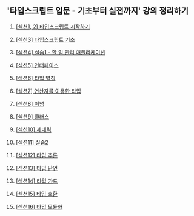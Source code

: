 ## '타입스크립트 입문 - 기초부터 실전까지' 강의 정리하기

1. [[섹션1, 2] 타입스크립트 시작하기](https://github.com/learn-typescript-study/ts-study-mn/blob/master/markdown/1.md)

2. [[섹션3] 타입스크립트 기초](https://github.com/learn-typescript-study/ts-study-mn/blob/master/markdown/2.md)

3. [[섹션4] 실습1 - 할 일 관리 애플리케이션](https://github.com/learn-typescript-study/ts-study-mn/blob/master/quiz/1_todo/src/index.ts)

4. [[섹션5] 인터페이스](https://github.com/learn-typescript-study/ts-study-mn/blob/master/markdown/4.md#1-%EC%9D%B8%ED%84%B0%ED%8E%98%EC%9D%B4%EC%8A%A4interface)

5. [[섹션6] 타입 별칭](https://github.com/learn-typescript-study/ts-study-mn/blob/master/markdown/4.md#2-%ED%83%80%EC%9E%85-%EB%B3%84%EC%B9%AD)

6. [[섹션7] 연산자를 이용한 타입](https://github.com/learn-typescript-study/ts-study-mn/blob/master/markdown/4.md#3-%EC%97%B0%EC%82%B0%EC%9E%90%EB%A5%BC-%EC%9D%B4%EC%9A%A9%ED%95%9C-%ED%83%80%EC%9E%85)

7. [[섹션8] 이넘](https://github.com/learn-typescript-study/ts-study-mn/blob/master/markdown/4.md#4-%EC%9D%B4%EB%84%98)

8. [[섹션9] 클래스](https://github.com/learn-typescript-study/ts-study-mn/blob/master/markdown/4.md#5-%ED%81%B4%EB%9E%98%EC%8A%A4)

9. [[섹션10] 제네릭](https://github.com/learn-typescript-study/ts-study-mn/blob/master/markdown/4.md#6-%EC%A0%9C%EB%84%A4%EB%A6%AD)

10. [[섹션11] 실습2](https://github.com/learn-typescript-study/ts-study-mn/tree/master/quiz/2_address-book/src)

11. [[섹션12] 타입 추론](https://github.com/learn-typescript-study/ts-study-mn/blob/master/markdown/12.md#12-%ED%83%80%EC%9E%85-%EC%B6%94%EB%A1%A0type-inference)

12. [[섹션13] 타입 단언](https://github.com/learn-typescript-study/ts-study-mn/blob/master/markdown/12.md#13-%ED%83%80%EC%9E%85-%EB%8B%A8%EC%96%B8)

13. [[섹션14] 타입 가드](https://github.com/learn-typescript-study/ts-study-mn/blob/master/markdown/12.md#14-%ED%83%80%EC%9E%85-%EA%B0%80%EB%93%9C)

14. [[섹션15] 타입 호환](https://github.com/learn-typescript-study/ts-study-mn/blob/master/markdown/12.md#15-%ED%83%80%EC%9E%85-%ED%98%B8%ED%99%98)

15. [[섹션16] 타입 모듈화](https://github.com/learn-typescript-study/ts-study-mn/blob/master/markdown/12.md#16-%ED%83%80%EC%9E%85-%EB%AA%A8%EB%93%88%ED%99%94)
